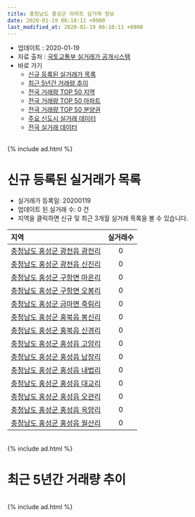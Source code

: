 ```yaml
---
title: 충청남도 홍성군 아파트 실거래 정보
date: 2020-01-19 06:10:11 +0900
last_modified_at: 2020-01-19 06:10:11 +0900
---
```


* 업데이트 : 2020-01-19
* 자료 출처 : [국토교통부 실거래가 공개시스템](http://rt.molit.go.kr)
* 바로 가기
    * [신규 등록된 실거래가 목록](#신규-등록된-실거래가-목록)
    * [최근 5년간 거래량 추이](#최근-5년간-거래량-추이)
    * [전국 거래량 TOP 50 지역](https://apt-info.github.io/apt-trade-info/최근-3개월-전국에서-가장-거래가-많이-발생한-지역)
    * [전국 거래량 TOP 50 아파트](https://apt-info.github.io/apt-trade-info/최근-3개월-전국에서-가장-거래가-많이-발생한-아파트)
    * [전국 거래량 TOP 50 분양권](https://apt-info.github.io/apt-trade-info/최근-3개월-전국에서-가장-거래가-많이-발생한-분양권)
    * [주요 신도시 실거래 데이터](https://apt-info.github.io/apt-trade-info/주요-신도시)
    * [전국 실거래 데이터](https://apt-info.github.io/apt-trade-info/전국)

<br>
{% include ad.html %}
<br>

# 신규 등록된 실거래가 목록
* 실거래가 등록일: 20200119
* 업데이트 된 실거래 수: 0 건
* 지역을 클릭하면 신규 및 최근 3개월 실거래 목록을 볼 수 있습니다.


|지역|실거래수|
|:---|:---:|
|[충청남도 홍성군 광천읍 광천리](https://apt-info.github.io/apt-trade-info/충청남도-홍성군-광천읍-광천리)|0|
|[충청남도 홍성군 광천읍 신진리](https://apt-info.github.io/apt-trade-info/충청남도-홍성군-광천읍-신진리)|0|
|[충청남도 홍성군 구항면 마온리](https://apt-info.github.io/apt-trade-info/충청남도-홍성군-구항면-마온리)|0|
|[충청남도 홍성군 구항면 오봉리](https://apt-info.github.io/apt-trade-info/충청남도-홍성군-구항면-오봉리)|0|
|[충청남도 홍성군 금마면 죽림리](https://apt-info.github.io/apt-trade-info/충청남도-홍성군-금마면-죽림리)|0|
|[충청남도 홍성군 홍북읍 봉신리](https://apt-info.github.io/apt-trade-info/충청남도-홍성군-홍북읍-봉신리)|0|
|[충청남도 홍성군 홍북읍 신경리](https://apt-info.github.io/apt-trade-info/충청남도-홍성군-홍북읍-신경리)|0|
|[충청남도 홍성군 홍성읍 고암리](https://apt-info.github.io/apt-trade-info/충청남도-홍성군-홍성읍-고암리)|0|
|[충청남도 홍성군 홍성읍 남장리](https://apt-info.github.io/apt-trade-info/충청남도-홍성군-홍성읍-남장리)|0|
|[충청남도 홍성군 홍성읍 내법리](https://apt-info.github.io/apt-trade-info/충청남도-홍성군-홍성읍-내법리)|0|
|[충청남도 홍성군 홍성읍 대교리](https://apt-info.github.io/apt-trade-info/충청남도-홍성군-홍성읍-대교리)|0|
|[충청남도 홍성군 홍성읍 오관리](https://apt-info.github.io/apt-trade-info/충청남도-홍성군-홍성읍-오관리)|0|
|[충청남도 홍성군 홍성읍 옥암리](https://apt-info.github.io/apt-trade-info/충청남도-홍성군-홍성읍-옥암리)|0|
|[충청남도 홍성군 홍성읍 월산리](https://apt-info.github.io/apt-trade-info/충청남도-홍성군-홍성읍-월산리)|0|


<br>
{% include ad.html %}
<br>

# 최근 5년간 거래량 추이


<div style="width:100%;">
    <canvas id="deal_progress" height="200"></canvas>
</div>

<script>
new Chart(document.getElementById("deal_progress"), {
    type: 'line',
    data: {
        labels: ['201501','201502','201503','201504','201505','201506','201507','201508','201509','201510','201511','201512','201601','201602','201603','201604','201605','201606','201607','201608','201609','201610','201611','201612','201701','201702','201703','201704','201705','201706','201707','201708','201709','201710','201711','201712','201801','201802','201803','201804','201805','201806','201807','201808','201809','201810','201811','201812','201901','201902','201903','201904','201905','201906','201907','201908','201909','201910','201911','201912','202001'],
        datasets: [{
            label: '매매',
            pointRadius: 1,
            data: [48, 56, 74, 61, 70, 52, 65, 59, 70, 71, 56, 58, 52, 39, 73, 62, 59, 48, 46, 56, 72, 84, 59, 49, 44, 74, 61, 43, 74, 68, 52, 60, 51, 57, 60, 62, 76, 59, 77, 69, 71, 58, 53, 49, 65, 61, 53, 66, 65, 81, 72, 59, 50, 41, 51, 67, 65, 72, 95, 64, 11],
            borderColor: "rgba(255, 201, 14, 1)",
            backgroundColor: "rgba(255, 201, 14, 0.5)",
            fill: false,
            lineTension: 0
        },{
            label: '전월세',
            pointRadius: 1,
            data: [82, 54, 62, 35, 47, 46, 47, 81, 100, 119, 90, 60, 101, 86, 77, 86, 112, 101, 133, 156, 123, 118, 83, 82, 74, 62, 76, 69, 52, 62, 62, 50, 77, 59, 132, 64, 102, 77, 88, 153, 85, 71, 74, 88, 80, 98, 71, 55, 87, 75, 52, 148, 54, 108, 86, 53, 59, 128, 73, 52, 21],
            borderColor: "rgba(0, 141, 185, 1)",
            backgroundColor: "rgba(0, 141, 185, 0.5)",
            fill: false,
            lineTension: 0
        }
        ]
    },
    options: {
        responsive: true,
        title: {
            display: false
        },
        tooltips: {
            mode: 'index',
            intersect: false
        },
        hover: {
            mode: 'nearest',
            intersect: true
        },
        scales: {
            xAxes: [{
                display: true,
                scaleLabel: {
                    display: true,
                    labelString: '년/월'
                }
            }],
            yAxes: [{
                display: true,
                ticks: {
                    suggestedMin: 0,
                },
                scaleLabel: {
                    display: true,
                    labelString: '실거래 수'
                }
            }]
        }
    }
});

</script>


<br>
{% include ad.html %}
<br>

